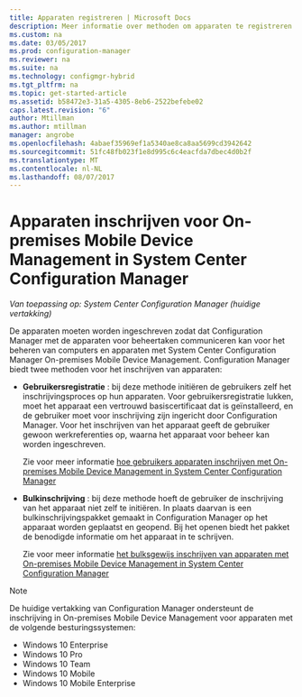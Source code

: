 ```yaml
---
title: Apparaten registreren | Microsoft Docs
description: Meer informatie over methoden om apparaten te registreren voor On-premises Mobile Device Management in System Center Configuration Manager.
ms.custom: na
ms.date: 03/05/2017
ms.prod: configuration-manager
ms.reviewer: na
ms.suite: na
ms.technology: configmgr-hybrid
ms.tgt_pltfrm: na
ms.topic: get-started-article
ms.assetid: b58472e3-31a5-4305-8eb6-2522befebe02
caps.latest.revision: "6"
author: Mtillman
ms.author: mtillman
manager: angrobe
ms.openlocfilehash: 4abaef35969ef1a5340ae8ca8aa5699cd3942642
ms.sourcegitcommit: 51fc48fb023f1e8d995c6c4eacfda7dbec4d0b2f
ms.translationtype: MT
ms.contentlocale: nl-NL
ms.lasthandoff: 08/07/2017
---
```

# <a name="enroll-devices-for-on-premises-mobile-device-management-in-system-center-configuration-manager"></a>Apparaten inschrijven voor On-premises Mobile Device Management in System Center Configuration Manager

*Van toepassing op: System Center Configuration Manager (huidige vertakking)*

De apparaten moeten worden ingeschreven zodat dat Configuration Manager met de apparaten voor beheertaken communiceren kan voor het beheren van computers en apparaten met System Center Configuration Manager On-premises Mobile Device Management. Configuration Manager biedt twee methoden voor het inschrijven van apparaten:  

-   **Gebruikersregistratie** : bij deze methode initiëren de gebruikers zelf het inschrijvingsproces op hun apparaten. Voor gebruikersregistratie lukken, moet het apparaat een vertrouwd basiscertificaat dat is geïnstalleerd, en de gebruiker moet voor inschrijving zijn ingericht door Configuration Manager.  Voor het inschrijven van het apparaat geeft de gebruiker gewoon werkreferenties op, waarna het apparaat voor beheer kan worden ingeschreven.  

     Zie voor meer informatie [hoe gebruikers apparaten inschrijven met On-premises Mobile Device Management in System Center Configuration Manager](../../mdm/deploy-use/user-enroll-devices-on-premises-mdm.md)  

-   **Bulkinschrijving** : bij deze methode hoeft de gebruiker de inschrijving van het apparaat niet zelf te initiëren. In plaats daarvan is een bulkinschrijvingspakket gemaakt in Configuration Manager op het apparaat worden geplaatst en geopend. Bij het openen biedt het pakket de benodigde informatie om het apparaat in te schrijven.  

     Zie voor meer informatie [het bulksgewijs inschrijven van apparaten met On-premises Mobile Device Management in System Center Configuration Manager](../../mdm/deploy-use/bulk-enroll-devices-on-premises-mdm.md)  

 > [!NOTE]  
>  De huidige vertakking van Configuration Manager ondersteunt de inschrijving in On-premises Mobile Device Management voor apparaten met de volgende besturingssystemen:  
>   
>  -   Windows 10 Enterprise  
> -   Windows 10 Pro  
> -   Windows 10 Team 
> -   Windows 10 Mobile  
> -   Windows 10 Mobile Enterprise   
